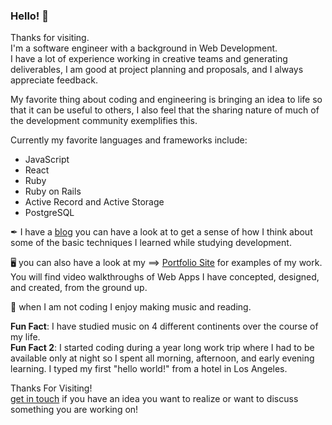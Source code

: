 ### Hello! 💫

Thanks for visiting. <br>
I'm a software engineer with a background in Web Development. <br>
I have a lot of experience working in creative teams and generating deliverables, I am good at project planning and proposals, and I always appreciate feedback.<br>

My favorite thing about coding and engineering is bringing an idea to life so that it can be useful to others, I also feel that the sharing nature of much of the development community exemplifies this. 

Currently my favorite languages and frameworks include: <br>

- JavaScript
- React
- Ruby
- Ruby on Rails
- Active Record and Active Storage
- PostgreSQL



✒ I have a [blog](https://kms-strategies.ghost.io) you can have a look at to get a sense of how I think about some of the basic techniques I learned while studying development.

🖥 you can also have a look at my ==> [Portfolio Site](https://www.kmsoundstrategies.com/dev/) for examples of my work. You will find video walkthroughs of Web Apps I have concepted, designed,  and created, from the ground up.

 🎹 when I am not coding I enjoy making music and reading. 
 
 **Fun Fact**: I have studied music on 4 different continents over the course of my life. <br>
 **Fun Fact 2**: I started coding during a year long work trip where I had to be available only at night so I spent all morning, afternoon, and early evening learning. I typed my first "hello world!" from a hotel in Los Angeles. 
 
 Thanks For Visiting!<br>
 [get in touch](https://www.kmsoundstrategies.com/dev/#contact) if you have an idea you want to realize or want to discuss something you are working on!
 

<!--
**KDev-inAugust/KDev-inAugust** is a ✨ _special_ ✨ repository because its `README.md` (this file) appears on your GitHub profile.

Here are some ideas to get you started:

- 🔭 I’m currently working on ...
- 🌱 I’m currently learning ...
- 👯 I’m looking to collaborate on ...
- 🤔 I’m looking for help with ...
- 💬 Ask me about ...
- 📫 How to reach me: ...
- 😄 Pronouns: ...
- ⚡ Fun fact: ...
-->
